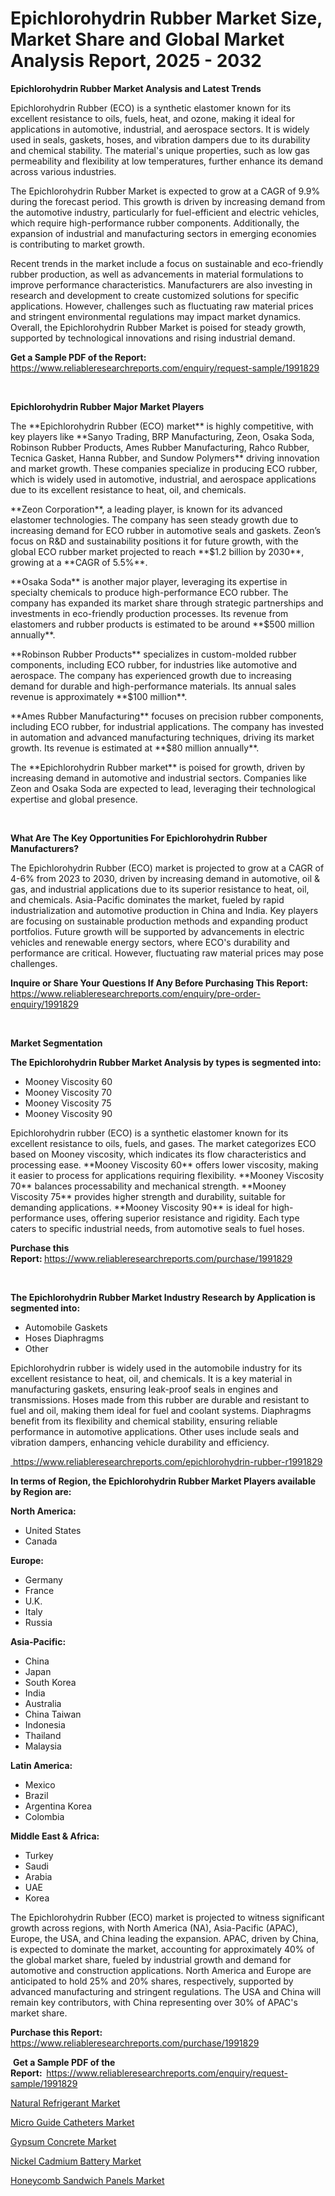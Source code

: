 <p><h1>Epichlorohydrin Rubber Market Size, Market Share and Global Market Analysis Report, 2025 - 2032</h1></p><p><strong>Epichlorohydrin Rubber Market Analysis and Latest Trends</strong></p>
<p><p>Epichlorohydrin Rubber (ECO) is a synthetic elastomer known for its excellent resistance to oils, fuels, heat, and ozone, making it ideal for applications in automotive, industrial, and aerospace sectors. It is widely used in seals, gaskets, hoses, and vibration dampers due to its durability and chemical stability. The material's unique properties, such as low gas permeability and flexibility at low temperatures, further enhance its demand across various industries.</p><p>The Epichlorohydrin Rubber Market is expected to grow at a CAGR of 9.9% during the forecast period. This growth is driven by increasing demand from the automotive industry, particularly for fuel-efficient and electric vehicles, which require high-performance rubber components. Additionally, the expansion of industrial and manufacturing sectors in emerging economies is contributing to market growth.</p><p>Recent trends in the market include a focus on sustainable and eco-friendly rubber production, as well as advancements in material formulations to improve performance characteristics. Manufacturers are also investing in research and development to create customized solutions for specific applications. However, challenges such as fluctuating raw material prices and stringent environmental regulations may impact market dynamics. Overall, the Epichlorohydrin Rubber Market is poised for steady growth, supported by technological innovations and rising industrial demand.</p></p>
<p><strong>Get a Sample PDF of the Report:&nbsp;</strong> <a href="https://www.reliableresearchreports.com/enquiry/request-sample/1991829?utm_campaign=34&utm_medium=2&utm_source=Github&utm_content=ia&utm_term=25012025&utm_id=epichlorohydrin-rubber">https://www.reliableresearchreports.com/enquiry/request-sample/1991829</a></p>
<p>&nbsp;</p>
<p><strong>Epichlorohydrin Rubber Major Market Players</strong></p>
<p><p>The **Epichlorohydrin Rubber (ECO) market** is highly competitive, with key players like **Sanyo Trading, BRP Manufacturing, Zeon, Osaka Soda, Robinson Rubber Products, Ames Rubber Manufacturing, Rahco Rubber, Tecnica Gasket, Hanna Rubber, and Sundow Polymers** driving innovation and market growth. These companies specialize in producing ECO rubber, which is widely used in automotive, industrial, and aerospace applications due to its excellent resistance to heat, oil, and chemicals.</p><p>**Zeon Corporation**, a leading player, is known for its advanced elastomer technologies. The company has seen steady growth due to increasing demand for ECO rubber in automotive seals and gaskets. Zeon’s focus on R&D and sustainability positions it for future growth, with the global ECO rubber market projected to reach **$1.2 billion by 2030**, growing at a **CAGR of 5.5%**.</p><p>**Osaka Soda** is another major player, leveraging its expertise in specialty chemicals to produce high-performance ECO rubber. The company has expanded its market share through strategic partnerships and investments in eco-friendly production processes. Its revenue from elastomers and rubber products is estimated to be around **$500 million annually**.</p><p>**Robinson Rubber Products** specializes in custom-molded rubber components, including ECO rubber, for industries like automotive and aerospace. The company has experienced growth due to increasing demand for durable and high-performance materials. Its annual sales revenue is approximately **$100 million**.</p><p>**Ames Rubber Manufacturing** focuses on precision rubber components, including ECO rubber, for industrial applications. The company has invested in automation and advanced manufacturing techniques, driving its market growth. Its revenue is estimated at **$80 million annually**.</p><p>The **Epichlorohydrin Rubber market** is poised for growth, driven by increasing demand in automotive and industrial sectors. Companies like Zeon and Osaka Soda are expected to lead, leveraging their technological expertise and global presence.</p></p>
<p>&nbsp;</p>
<p><strong>What Are The Key Opportunities For Epichlorohydrin Rubber Manufacturers?</strong></p>
<p><p>The Epichlorohydrin Rubber (ECO) market is projected to grow at a CAGR of 4-6% from 2023 to 2030, driven by increasing demand in automotive, oil & gas, and industrial applications due to its superior resistance to heat, oil, and chemicals. Asia-Pacific dominates the market, fueled by rapid industrialization and automotive production in China and India. Key players are focusing on sustainable production methods and expanding product portfolios. Future growth will be supported by advancements in electric vehicles and renewable energy sectors, where ECO's durability and performance are critical. However, fluctuating raw material prices may pose challenges.</p></p>
<p><strong>Inquire or Share Your Questions If Any Before Purchasing This Report:</strong> <a href="https://www.reliableresearchreports.com/enquiry/pre-order-enquiry/1991829?utm_campaign=34&utm_medium=2&utm_source=Github&utm_content=ia&utm_term=25012025&utm_id=epichlorohydrin-rubber">https://www.reliableresearchreports.com/enquiry/pre-order-enquiry/1991829</a></p>
<p>&nbsp;</p>
<p><strong>Market Segmentation</strong></p>
<p><strong>The Epichlorohydrin Rubber Market Analysis by types is segmented into:</strong></p>
<p><ul><li>Mooney Viscosity 60</li><li>Mooney Viscosity 70</li><li>Mooney Viscosity 75</li><li>Mooney Viscosity 90</li></ul></p>
<p><p>Epichlorohydrin rubber (ECO) is a synthetic elastomer known for its excellent resistance to oils, fuels, and gases. The market categorizes ECO based on Mooney viscosity, which indicates its flow characteristics and processing ease. **Mooney Viscosity 60** offers lower viscosity, making it easier to process for applications requiring flexibility. **Mooney Viscosity 70** balances processability and mechanical strength. **Mooney Viscosity 75** provides higher strength and durability, suitable for demanding applications. **Mooney Viscosity 90** is ideal for high-performance uses, offering superior resistance and rigidity. Each type caters to specific industrial needs, from automotive seals to fuel hoses.</p></p>
<p><strong>Purchase this Report:&nbsp;</strong><a href="https://www.reliableresearchreports.com/purchase/1991829?utm_campaign=34&utm_medium=2&utm_source=Github&utm_content=ia&utm_term=25012025&utm_id=epichlorohydrin-rubber">https://www.reliableresearchreports.com/purchase/1991829</a></p>
<p>&nbsp;</p>
<p><strong>The Epichlorohydrin Rubber Market Industry Research by Application is segmented into:</strong></p>
<p><ul><li>Automobile Gaskets</li><li>Hoses Diaphragms</li><li>Other</li></ul></p>
<p><p>Epichlorohydrin rubber is widely used in the automobile industry for its excellent resistance to heat, oil, and chemicals. It is a key material in manufacturing gaskets, ensuring leak-proof seals in engines and transmissions. Hoses made from this rubber are durable and resistant to fuel and oil, making them ideal for fuel and coolant systems. Diaphragms benefit from its flexibility and chemical stability, ensuring reliable performance in automotive applications. Other uses include seals and vibration dampers, enhancing vehicle durability and efficiency.</p></p>
<p><a href="https://www.reliableresearchreports.com/epichlorohydrin-rubber-r1991829?utm_campaign=34&utm_medium=2&utm_source=Github&utm_content=ia&utm_term=25012025&utm_id=epichlorohydrin-rubber">&nbsp;https://www.reliableresearchreports.com/epichlorohydrin-rubber-r1991829</a></p>
<p><strong>In terms of Region, the Epichlorohydrin Rubber Market Players available by Region are:</strong></p>
<p>
    <p> <strong> North America: </strong>
        <ul>
            <li>United States</li>
            <li>Canada</li>
        </ul>
        </p> 
    <p> <strong> Europe: </strong>
        <ul>
            <li>Germany</li>
            <li>France</li>
            <li>U.K.</li>
            <li>Italy</li>
            <li>Russia</li>
        </ul>
        </p> 
    <p> <strong> Asia-Pacific: </strong>
        <ul>
            <li>China</li>
            <li>Japan</li>
            <li>South Korea</li>
            <li>India</li>
            <li>Australia</li>
            <li>China Taiwan</li>
            <li>Indonesia</li>
            <li>Thailand</li>
            <li>Malaysia</li>
        </ul>
        </p> 
    <p> <strong> Latin America: </strong>
        <ul>
            <li>Mexico</li>
            <li>Brazil</li>
            <li>Argentina Korea</li>
            <li>Colombia</li>
        </ul>
        </p> 
    <p> <strong> Middle East & Africa: </strong>
        <ul>
            <li>Turkey</li>
            <li>Saudi</li>
            <li>Arabia</li>
            <li>UAE</li>
            <li>Korea</li>
        </ul>
    </p>
    </p>
<p><p>The Epichlorohydrin Rubber (ECO) market is projected to witness significant growth across regions, with North America (NA), Asia-Pacific (APAC), Europe, the USA, and China leading the expansion. APAC, driven by China, is expected to dominate the market, accounting for approximately 40% of the global market share, fueled by industrial growth and demand for automotive and construction applications. North America and Europe are anticipated to hold 25% and 20% shares, respectively, supported by advanced manufacturing and stringent regulations. The USA and China will remain key contributors, with China representing over 30% of APAC's market share.</p></p>
<p><strong>Purchase this Report: </strong><a href="https://www.reliableresearchreports.com/purchase/1991829?utm_campaign=34&utm_medium=2&utm_source=Github&utm_content=ia&utm_term=25012025&utm_id=epichlorohydrin-rubber">https://www.reliableresearchreports.com/purchase/1991829</a></p>
<p>&nbsp;<strong>Get a Sample PDF of the Report:&nbsp;&nbsp;</strong><a href="https://www.reliableresearchreports.com/enquiry/request-sample/1991829?utm_campaign=34&utm_medium=2&utm_source=Github&utm_content=ia&utm_term=25012025&utm_id=epichlorohydrin-rubber">https://www.reliableresearchreports.com/enquiry/request-sample/1991829</a></p>
<p><strong></strong></p>
<p><p><a href="https://github.com/flnordan65e0/Market-Research-Report-List-1/blob/main/natural-refrigerant-market.md?utm_campaign=34&utm_medium=2&utm_source=Github&utm_content=ia&utm_term=25012025&utm_id=epichlorohydrin-rubber">Natural Refrigerant Market</a></p><p><a href="https://github.com/lindaopodray/Market-Research-Report-List-1/blob/main/micro-guide-catheters-market.md?utm_campaign=34&utm_medium=2&utm_source=Github&utm_content=ia&utm_term=25012025&utm_id=epichlorohydrin-rubber">Micro Guide Catheters Market</a></p><p><a href="https://github.com/XavierTyler76/Market-Research-Report-List-1/blob/main/gypsum-concrete-market.md?utm_campaign=34&utm_medium=2&utm_source=Github&utm_content=ia&utm_term=25012025&utm_id=epichlorohydrin-rubber">Gypsum Concrete Market</a></p><p><a href="https://github.com/rodinayygacklezi/Market-Research-Report-List-1/blob/main/nickel-cadmium-battery-market.md?utm_campaign=34&utm_medium=2&utm_source=Github&utm_content=ia&utm_term=25012025&utm_id=epichlorohydrin-rubber">Nickel Cadmium Battery Market</a></p><p><a href="https://github.com/OlenFleming68/Market-Research-Report-List-1/blob/main/honeycomb-sandwich-panels-market.md?utm_campaign=34&utm_medium=2&utm_source=Github&utm_content=ia&utm_term=25012025&utm_id=epichlorohydrin-rubber">Honeycomb Sandwich Panels Market</a></p></p>